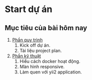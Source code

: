# Start dự án

## Mục tiêu của bài hôm nay

1. [Phần quy trình](kickoff.md)
    1. Kick off dự án.
    2. Tài liệu project plan.
2. [Phần kỹ thuật](devEnv.md)
    1. Hiểu cách docker hoạt động.
    2. Màn hình responsive.
    3. Làm quen với yii2 application.
